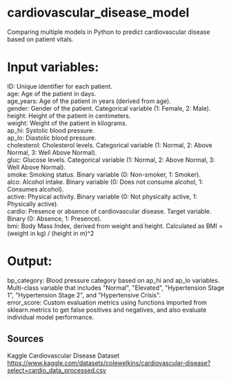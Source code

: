 # cardiovascular_disease_model
Comparing multiple models in Python to predict cardiovascular disease based on patient vitals.

# Input variables:

ID: Unique identifier for each patient. <br />
age: Age of the patient in days. <br />
age_years: Age of the patient in years (derived from age). <br />
gender: Gender of the patient. Categorical variable (1: Female, 2: Male). <br />
height: Height of the patient in centimeters. <br />
weight: Weight of the patient in kilograms. <br />
ap_hi: Systolic blood pressure. <br />
ap_lo: Diastolic blood pressure. <br />
cholesterol: Cholesterol levels. Categorical variable (1: Normal, 2: Above Normal, 3: Well Above Normal). <br />
gluc: Glucose levels. Categorical variable (1: Normal, 2: Above Normal, 3: Well Above Normal). <br />
smoke: Smoking status. Binary variable (0: Non-smoker, 1: Smoker). <br />
alco: Alcohol intake. Binary variable (0: Does not consume alcohol, 1: Consumes alcohol). <br />
active: Physical activity. Binary variable (0: Not physically active, 1: Physically active). <br />
cardio: Presence or absence of cardiovascular disease. Target variable. Binary (0: Absence, 1: Presence). <br />
bmi: Body Mass Index, derived from weight and height. Calculated as BMI = (weight in kg) / (height in m)^2 <br />

# Output: <br />

bp_category: Blood pressure category based on ap_hi and ap_lo variables. Multi-class variable that includes "Normal", "Elevated", "Hypertension Stage 1", "Hypertension Stage 2", and "Hypertensive Crisis". <br />
error_score: Custom evaluation metrics using functions imported from sklearn.metrics to get false positives and negatives, and also evaluate individual model performance.  <br />


## Sources

Kaggle Cardiovascular Disease Dataset
https://www.kaggle.com/datasets/colewelkins/cardiovascular-disease?select=cardio_data_processed.csv

